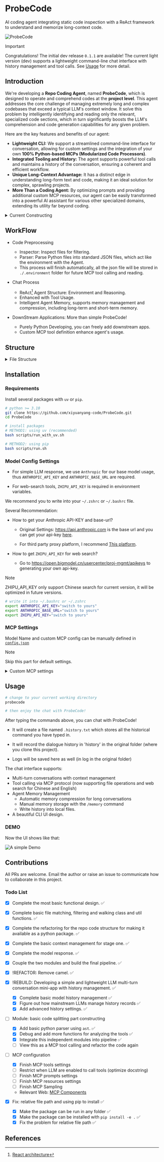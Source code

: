 # ProbeCode

AI coding agent integrating static code inspection with a ReAct framework to understand and memorize long-context code.

![ProbeCode](./assets/imgs/probecode.png)

> [!IMPORTANT]
> Congratulations! The initial dev release `0.1.1` are available! The current light version (dev) supports a lightweight command-line chat interface with history management and tool calls. See [Usage](#usage) for more detail.

## Introduction

We're developing a **Repo Coding Agent**, named **ProbeCode**, which is designed to operate and comprehend codes at the **project level**. This agent addresses the core challenge of managing extremely long and complex codebases that exceed a typical LLM's context window. It solve this problem by intelligently identifying and reading only the relevant, specialized code sections, which in turn significantly boosts the LLM's comprehension and code generation capabilities for any given problem.

Here are the key features and benefits of our agent:

* **Lightweight CLI:** We support a streamlined command-line interface for conversation, allowing for custom settings and the integration of your own **100% Python-based MCPs (Modularized Code Processors)**.
* **Integrated Tooling and History:** The agent supports powerful tool calls and maintains a history of the conversation, ensuring a coherent and efficient workflow.
* **Unique Long-Context Advantage:** It has a distinct edge in understanding long-form text and code, making it an ideal solution for complex, sprawling projects.
* **More Than a Coding Agent:** By optimizing prompts and providing additional custom MCP resources, our agent can be easily transformed into a powerful AI assistant for various other specialized domains, extending its utility far beyond coding.

<details>

<summary>Current Constructing</summary>

Stage I: We want to let LLM accept the full content for all lines of code of the repository, which can better improve the comprehension of overall code for LLM. ✅

Stage II: Refactor the code & add basic code splitting tools. ✅

Stage III: Integrating more MCP configs and MCP tools for code splitting

- Optimize pyparser and inspector for MCP tools

- build final coding agent pipeline

- Add more MCP configs, including MCP prompt, resources and sampling.

Maybe in the next stage:

- Add frontend components (HTML & CSS & JavaScripts)

See [Todo List](#todo-list) for more information.

</details>

## WorkFlow

- Code Preprocessing
    - Inspector: Inspect files for filtering.
    - Parser: Parse Python files into standard JSON files, which act like the environment with the Agent.
    - This process will finish automatically, all the json file will be stored in `./.environment` folder for future MCP tool calling and reading.

- Chat Process
    - ReAct[^1] Agent Structure: Environment and Reasoning.
    - Enhanced with Tool Usage.
    - Intelligent Agent Memory, supports memory management and compression, including long-term and short-term memory.

- DownStream Applications: More than simple ProbeCode!
    - Purely Python Developing, you can freely add downstream apps.
    - Custom MCP tool definition enhance agent's usage.

## Structure

<details>

<summary>File Structure</summary>

```bash
.
├── CodingAgent
│   ├── __init__.py
│   ├── config.py                   # writing and reading config settings
│   ├── config.yaml                 # config file for permanent settings 
│   ├── inspector                   # inspector module for inspecting code structure
│   │   ├── __init__.py
│   │   └── context_manager.py      
│   ├── llm                         # core component: LLM response with MCP
│   │   ├── __init__.py
│   │   ├── agent                   # basic chatting structure
│   │   │   ├── base_chat.py        # basic chat, including UserChat and BaseChat
│   │   │   ├── client_chat.py      # chat settings for MCPChatBox
│   │   │   └── memory.py           # memory modules for llm response
│   │   ├── config.json             # LLM config settings (model_name, MCP)
│   │   ├── mcp_tool_integrate.py   # scripts for launching MCP tools
│   │   ├── tools                   # MCP tools
│   │   │   ├── file_ops.py         # default MCP tools for file operations
│   │   │   └── web_search.py       # default MCP tools for web search
│   │   └── utils.py
│   ├── main.py                     # main entry part for the programme
│   ├── pyparser                    # independent module: analyzing python code structure
│   │   ├── README.md
│   │   ├── example
│   │   │   └── example.py
│   │   ├── parser.py               # main function for parsing
│   │   ├── result
│   │   │   └── test.json
│   │   └── test
│   │       ├── test_backward_compatibility.py
│   │       └── test_programmatic.py
│   └── utils
│       ├── __init__.py
│       └── logging_info.py         # logger module
├── LICENSE
├── README.md
├── pyproject.toml
├── requirements.txt
├── scripts                         # requirements installation scripts
│   ├── run.sh                      # method with pip
│   └── run_with_uv.sh              # method with uv
└── uv.lock
```

</details>

## Installation

### Requirements

Install several packages with `uv` or `pip`.

```bash
# python >= 3.10
git clone https://github.com/xiyuanyang-code/ProbeCode.git
cd ProbeCode

# install packages
# METHOD1: using uv (recommended)
bash scripts/run_with_uv.sh

# METHOD2: using pip
bash scripts/run.sh
```

### Model Config Settings

- For simple LLM response, we use `Anthropic` for our base model usage, thus `ANTHROPIC_API_KEY` and `ANTHROPIC_BASE_URL` are required.

- For web-search tools, `ZHIPU_API_KEY` is required in environment variables. 

We recommend you to write into your `~/.zshrc` or `~/.bashrc` file.

Several Recommendation:

- How to get your Anthropic API-KEY and base-url?
    - Original Settings: https://api.anthropic.com is the base url and you can get your api-key [here](https://docs.anthropic.com/en/home).

    - For third party proxy platform, I recommend [This platform](https://platform.closeai-asia.com/).

- How to get `ZHIPU_API_KEY` for web search?
    - Go to https://open.bigmodel.cn/usercenter/proj-mgmt/apikeys to generating your own api-key.

> [!Note]
> ZHIPU_API_KEY only support Chinese search for current version, it will be optimized in future versions.

```bash
# write it into ~/.bashrc or ~/.zshrc
export ANTHROPIC_API_KEY="switch to yours"
export ANTHROPIC_BASE_URL="switch to yours"
export ZHIPU_API_KEY="switch to yours"
```

### MCP Settings

Model Name and custom MCP config can be manually defined in [`config.json`](./CodingAgent/llm/config.json)

> [!Note]
> Skip this part for default settings.

<details>

<summary> Custom MCP settings

</summary>

```json
{
    "model": {
        "model_name": [
            "claude-3-5-haiku-20241022",
            "claude-sonnet-4-20250514",
            // you can add more here...
            // the default calling sequence is by index.
        ]
    },
    "servers": {
        "tools": {
            "command": "uv",
            "args": [
                "run",
                "/home/user/CodingAgent/llm/mcp_tool_integrate.py"
            ]
        }
    }
}
```

- If you want to customize your own MCP-tools, write functions and pretty docstring in `./CodingAgent/llm/tools` folder, and MCP server will automatically grasp all the functions and view them as available tools. 

- For Current supported tools, see [this docs](./CodingAgent/llm/tools/README.md).

</details>

## Usage

```bash
# change to your current working directory
probecode

# then enjoy the chat with ProbeCode!
```

After typing the commands above, you can chat with ProbeCode! 

- It will create a file named `.history.txt` which stores all the historical command you have typed in. 

- It will record the dialogue history in 'history' in the original folder (where you clone this project). 

- Logs will be saved here as well (in log in the original folder)

The chat interface supports:
- Multi-turn conversations with context management
- Tool calling via MCP protocol (now supporting file operations and web search for Chinese and English)
- Agent Memory Management
    - Automatic memory compression for long conversations
    - Manual memory storage with the `/memory` command
    - Write history into local files.
- A beautiful CLI UI design.


### DEMO

Now the UI shows like that:

![A simple Demo](https://github.com/xiyuanyang-code/Repo-Coding-Agent/blob/master/assets/imgs/ui_initial.png)


## Contributions

All PRs are welcome. Email the author or raise an issue to communicate how to collaborate in this project.

### Todo List

- [x] Complete the most basic functional design. ✅
- [x] Complete basic file matching, filtering and walking class and util functions. ✅
- [x] Complete the refactoring for the repo code structure for making it available as a python package. ✅
- [x] Complete the basic context management for stage one. ✅
- [x] Complete the model response. ✅
- [x] Couple the two modules and build the final pipeline. ✅
- [x] !REFACTOR: Remove camel. ✅
- [x] !REBUILD: Developing a simple and lightweight LLM multi-turn conversation mini-app with history management. ✅
    - [x] Complete basic model history management ✅
    - [x] Figure out how mainstream LLMs manage history records ✅
    - [x] Add advanced history settings. ✅
- [ ] Module: basic code splitting part constructing
    - [x] Add basic python parser using `ast`. ✅
    - [x] Debug and add more functions for analyzing the tools ✅
    - [x] Integrate this independent modules into pipeline ✅
    - [ ] View this as a MCP tool calling and refactor the code again
- [ ] MCP configuration
    - [x] Finish MCP tools settings
    - [ ] Restrict when LLM are enabled to call tools (optimize docstring)
    - [ ] Finish MCP prompts settings
    - [ ] Finish MCP resources settings
    - [ ] Finish MCP Sampling
    - Relevant Web: [MCP Components](https://huggingface.co/learn/mcp-course/en/unit1/key-concepts)

- [x] Fix: relative file path and using pip to install ✅
    - [x] Make the package can be run in any folder ✅
    - [x] Make the package can be installed with `pip install -e .` ✅
    - [x] Fix the problem for relative file path ✅

## References

[^1]: [React architecture](https://arxiv.org/abs/2210.03629)